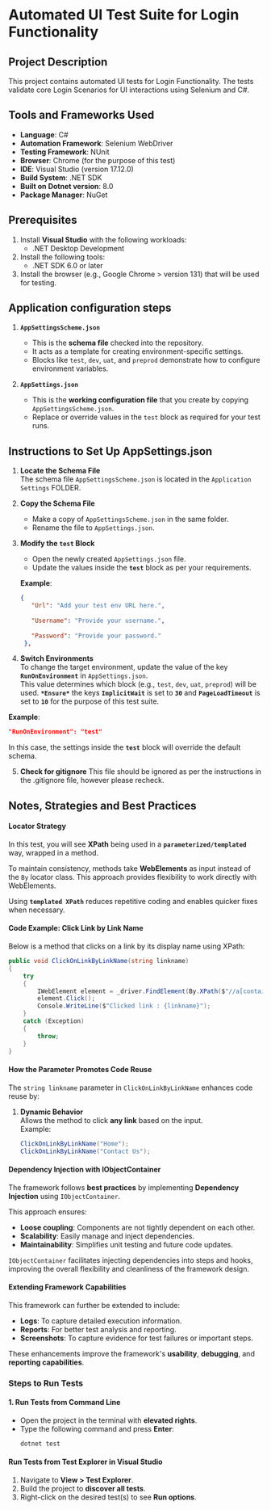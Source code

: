 ﻿# Automated UI Test Suite for Login Functionality

## Project Description  
This project contains automated UI tests for Login Functionality. 
The tests validate core Login Scenarios for UI interactions using Selenium and C#.

## Tools and Frameworks Used  
- **Language**: C#
- **Automation Framework**: Selenium WebDriver
- **Testing Framework**: NUnit
- **Browser**: Chrome (for the purpose of this test)
- **IDE**: Visual Studio (version 17.12.0)
- **Build System**: .NET SDK
- **Built on Dotnet version**: 8.0
- **Package Manager**: NuGet

## Prerequisites  
1. Install **Visual Studio** with the following workloads:
   - .NET Desktop Development
2. Install the following tools:   
   - .NET SDK 6.0 or later
4. Install the browser (e.g., Google Chrome > version 131) that will be used for testing.

## Application configuration steps
1. **`AppSettingsScheme.json`**  
   - This is the **schema file** checked into the repository.  
   - It acts as a template for creating environment-specific settings.  
   - Blocks like `test`, `dev`, `uat`, and `preprod` demonstrate how to configure environment variables.

2. **`AppSettings.json`**  
   - This is the **working configuration file** that you create by copying `AppSettingsScheme.json`.  
   - Replace or override values in the `test` block as required for your test runs.

## **Instructions to Set Up AppSettings.json**

1. **Locate the Schema File**  
   The schema file `AppSettingsScheme.json` is located in the `Application Settings` FOLDER.

2. **Copy the Schema File**  
   - Make a copy of `AppSettingsScheme.json` in the same folder.  
   - Rename the file to `AppSettings.json`.

3. **Modify the `test` Block**  
   - Open the newly created `AppSettings.json` file.  
   - Update the values inside the **`test`** block as per your requirements.

   **Example**:
   ```json
   {      
      "Url": "Add your test env URL here.",
      
      "Username": "Provide your username.",
      
      "Password": "Provide your password."
    },
   ```
 
4. **Switch Environments**  
   To change the target environment, update the value of the key **`RunOnEnvironment`** in `AppSettings.json`.  
   This value determines which block (e.g., `test`, `dev`, `uat`, `preprod`) will be used.
   **`*Ensure*`** the keys **`ImplicitWait`** is set to **`30`** and **`PageLoadTimeout`** is set to **`10`** for the purpose of this test suite.

**Example**:
   ```json
   "RunOnEnvironment": "test"
   ```
   In this case, the settings inside the **`test`** block will override the default schema.

5. **Check for gitignore**
This file should be ignored as per the instructions in the .gitignore file, however please recheck.

## **Notes, Strategies and Best Practices**
#### Locator Strategy

In this test, you will see **XPath** being used in a **`parameterized/templated`** way, wrapped in a method.  

To maintain consistency, methods take **WebElements** as input instead of the `By` locator class. This approach provides flexibility to work directly with WebElements.  

Using **`templated XPath`** reduces repetitive coding and enables quicker fixes when necessary.
 
#### Code Example: Click Link by Link Name

Below is a method that clicks on a link by its display name using XPath:

```csharp
public void ClickOnLinkByLinkName(string linkname)
{
    try
    {
        IWebElement element = _driver.FindElement(By.XPath($"//a[contains(.,'{linkname}')]"));
        element.Click();
        Console.WriteLine($"Clicked link : {linkname}");
    }
    catch (Exception)
    {
        throw;
    }
}
```
#### How the Parameter Promotes Code Reuse

The `string linkname` parameter in `ClickOnLinkByLinkName` enhances code reuse by:

1. **Dynamic Behavior**  
   Allows the method to click **any link** based on the input.  
   Example:  
   ```csharp
   ClickOnLinkByLinkName("Home");
   ClickOnLinkByLinkName("Contact Us");

#### Dependency Injection with IObjectContainer

The framework follows **best practices** by implementing **Dependency Injection** using `IObjectContainer`.  

This approach ensures:  
- **Loose coupling**: Components are not tightly dependent on each other.  
- **Scalability**: Easily manage and inject dependencies.  
- **Maintainability**: Simplifies unit testing and future code updates.  

`IObjectContainer` facilitates injecting dependencies into steps and hooks, improving the overall flexibility and cleanliness of the framework design.

#### Extending Framework Capabilities

This framework can further be extended to include:  
- **Logs**: To capture detailed execution information.  
- **Reports**: For better test analysis and reporting.  
- **Screenshots**: To capture evidence for test failures or important steps.

These enhancements improve the framework's **usability**, **debugging**, and **reporting capabilities**.

### Steps to Run Tests

#### 1. **Run Tests from Command Line**
- Open the project in the terminal with **elevated rights**.
- Type the following command and press **Enter**:
  ```bash
  dotnet test

#### Run Tests from Test Explorer in Visual Studio

1. Navigate to **View > Test Explorer**.  
2. Build the project to **discover all tests**.  
3. Right-click on the desired test(s) to see **Run options**.  
